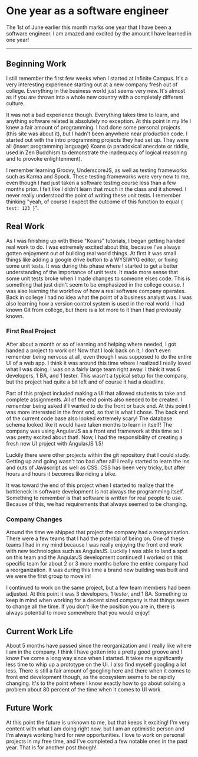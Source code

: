 # One year as a software engineer

The 1st of June earlier this month marks one year that I have been a software engineer. I am amazed and excited by the amount I have learned in one year!

---

## Beginning Work

I still remember the first few weeks when I started at Infinite Campus. It's a very interesting experience starting out at a new company fresh out of college. Everything in the business world just seems very new. It's almost as if you are thrown into a whole new country with a completely different culture.

It was not a bad experience though. Everything takes time to learn, and anything software related is absolutely no exception. At this point in my life I knew a fair amount of programming. I had done some personal projects (this site was about it), but I hadn't been anywhere near production code. I started out with the intro programming projects they had set up. They were all {insert programming language} Koans (a paradoxical anecdote or riddle, used in Zen Buddhism to demonstrate the inadequacy of logical reasoning and to provoke enlightenment).

I remember learning Groovy, UnderscoreJS, as well as testing frameworks such as Karma and Spock. These testing frameworks were very new to me, even though I had just taken a software testing course less than a few months prior. I felt like I didn't learn that much in the class and it showed. I never really understood the point of writing these unit tests. I remember thinking "yeah, of course I expect the outcome of this function to equal `{ test: 123 }`".

## Real Work

As I was finishing up with these "Koans" tutorials, I began getting handed real work to do. I was extremely excited about this, because I've always gotten enjoyment out of building real world things. At first it was small things like adding a google drive button to a WYSIWYG editor, or fixing some unit tests. It was during this phase where I started to get a better understanding of the importance of unit tests. It made more sense that some unit tests broke when I made changes to someone elses code. This is something that just didn't seem to be emphasized in the college course. I was also learning the workflow of how a real software company operates. Back in college I had no idea what the point of a business analyst was. I was also learning how a version control system is used in the real world. I had known Git from college, but there is a lot more to it than I had previously known.

### First Real Project

After about a month or so of learning and helping where needed, I got handed a project to work on! Now that I look back on it, I don't even remember being nervous at all, even though I was supposed to do the entire UI of a web app. I think it was around this time where I realized I really loved what I was doing. I was on a fairly large team right away. I think it was 6 developers, 1 BA, and 1 tester. This wasn't a typical setup for the company, but the project had quite a bit left and of course it had a deadline.

Part of this project included making a UI that allowed students to take and complete assignments. All of the end points also needed to be created. I remember being asked if I wanted to do the front or back end. At this point I was more interested in the front end, so that is what I chose. The back end of the current code base also looked extremely scary! The database schema looked like it would have taken months to learn in itself! The company was using AngularJS as a front end framework at this time so I was pretty excited about that!. Now, I had the responsibility of creating a fresh new UI project with AngularJS 1.5!

Luckily there were other projects within the git repository that I could study. Getting up and going wasn't too bad after all! I really started to learn the ins and outs of Javascript as well as CSS. CSS has been very tricky, but after hours and hours it becomes like riding a bike.

It was toward the end of this project when I started to realize that the bottleneck in software development is not always the programming itself. Something to remember is that software is written for real people to use. Because of this, we had requirements that always seemed to be changing.

### Company Changes

Around the time we shipped that project the company had a reorganization. There were a few teams that I had the potential of being on. One of these teams I had in my mind because I was really enjoying the front end work with new technologies such as AngularJS. Luckily I was able to land a spot on this team and the AngularJS development continued! I worked on this specific team for about 2 or 3 more months before the entire company had a reorganization. It was during this time a brand new building was built and we were the first group to move in!

I continued to work on the same project, but a few team members had been adjusted. At this point it was 3 developers, 1 tester, and 1 BA. Something to keep in mind when working for a decent sized company is that things seem to change all the time. If you don't like the position you are in, there is always potential to move somewhere that you would enjoy!

## Current Work Life

About 5 months have passed since the reorganization and I really like where I am in the company. I think I have gotten into a pretty good groove and I know I've come a long way since when I started. It takes me significantly less time to whip up a prototype on the UI. I also find myself googling a lot less. There is still a fair amount of googling here and there when it comes to front end development though, as the ecosystem seems to be rapidly changing. It's to the point where I know exactly how to go about solving a problem about 80 percent of the time when it comes to UI work.

## Future Work

At this point the future is unknown to me, but that keeps it exciting! I'm very content with what I am doing right now, but I am an optimistic person and I'm always working hard for new opportunities. I love to work on personal projects in my free time, and I've completed a few notable ones in the past year. That is for another post though!
